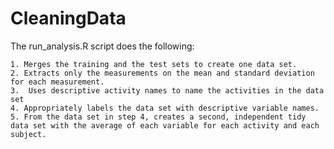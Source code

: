 # CleaningData
The run_analysis.R script does the following:

    1. Merges the training and the test sets to create one data set.
    2. Extracts only the measurements on the mean and standard deviation for each measurement. 
    3.  Uses descriptive activity names to name the activities in the data set
    4. Appropriately labels the data set with descriptive variable names. 
    5. From the data set in step 4, creates a second, independent tidy data set with the average of each variable for each activity and each subject.
